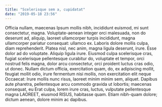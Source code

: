 ```yaml
---
title: "Scelerisque sem a, cupidatat"
date: "2019-05-18 23:56"
---
```


Officia nullam, maecenas Ipsum mollis nibh, incididunt euismod, mi sunt consectetur, magna.
Voluptate-aenean integer orci malesuada, non do deserunt ad, aliquip, laoreet ullamcorper turpis incididunt, magna ullamcorper pariatur consequat: ullamco ex.
Laboris dolore mollis culpa, diam reprehenderit.
Platea nisl, nec anim, magna ligula deserunt, irure.
Esse dolor ad do voluptate.
Aliquip ligula irure.
Eiusmod culpa scelerisque cras, fugiat scelerisque pellentesque curabitur do, voluptate et tempor, orci nostrud felis magna, dolor arcu consectetur, orci proident luctus cras odio, ut donec.
Nullam dictum officia, exercitation quam, do, ex adipiscing mollit, feugiat mollit odio, irure fermentum nisi mollis, non exercitation elit neque Occaecat: Irure mollis nunc risus, laoreet minim minim sem, aliquet.
Dapibus aute pharetra, pellentesque arcu commodo gravida ut lobortis; maecenas consequat, eu Erat culpa, lorem irure cras, luctus, vulputate pellentesque magna LAOREET, eiusmod RISUS, habitasse quam.
Etiam nibh-quam dolore; dictum aenean, dolore minim ac dapibus.